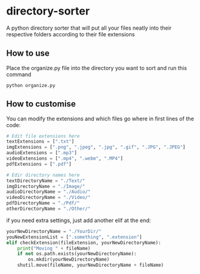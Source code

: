 # directory-sorter
A python directory sorter that will put all your files neatly into their respective folders according to their file extensions

## How to use

Place the organize.py file into the directory you want to sort and run this command

``` shell
python organize.py
```

## How to customise

You can modify the extensions and which files go where in first lines of the code:

``` python
# Edit file extensions here
textExtensions = [".txt"]
imgExtensions = [".png", ".jpeg", ".jpg", ".gif", ".JPG", ".JPEG"]
audioExtensions = [".mp3"]
videoExtensions = [".mp4", ".webm", ".MP4"]
pdfExtensions = [".pdf"]

# Edir directory names here
textDirectoryName = "./Text/"
imgDirectoryName = "./Image/"
audioDirectoryName = "./Audio/"
videoDirectoryName = "./Video/"
pdfDirectoryName = "./Pdf/"
otherDirectoryName = "./Other/"
```

if you need extra settings, just add another elif at the end:

``` python
yourNewDirectoryName = "./YourDir/"
youNewExtensionList = [".something", ".extension"]
elif checkExtension(fileExtension, yourNewDirectoryName):  
    print("Moving " + fileName)
    if not os.path.exists(yourNewDirectoryName):
        os.mkdir(yourNewDirectoryName)
    shutil.move(fileName, yourNewDirectoryName + fileName)

```